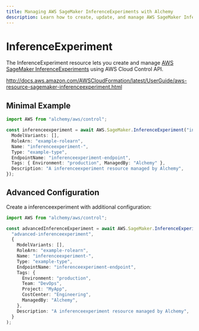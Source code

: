 ```yaml
---
title: Managing AWS SageMaker InferenceExperiments with Alchemy
description: Learn how to create, update, and manage AWS SageMaker InferenceExperiments using Alchemy Cloud Control.
---
```


# InferenceExperiment

The InferenceExperiment resource lets you create and manage [AWS SageMaker InferenceExperiments](https://docs.aws.amazon.com/sagemaker/latest/userguide/) using AWS Cloud Control API.

http://docs.aws.amazon.com/AWSCloudFormation/latest/UserGuide/aws-resource-sagemaker-inferenceexperiment.html

## Minimal Example

```ts
import AWS from "alchemy/aws/control";

const inferenceexperiment = await AWS.SageMaker.InferenceExperiment("inferenceexperiment-example", {
  ModelVariants: [],
  RoleArn: "example-rolearn",
  Name: "inferenceexperiment-",
  Type: "example-type",
  EndpointName: "inferenceexperiment-endpoint",
  Tags: { Environment: "production", ManagedBy: "Alchemy" },
  Description: "A inferenceexperiment resource managed by Alchemy",
});
```

## Advanced Configuration

Create a inferenceexperiment with additional configuration:

```ts
import AWS from "alchemy/aws/control";

const advancedInferenceExperiment = await AWS.SageMaker.InferenceExperiment(
  "advanced-inferenceexperiment",
  {
    ModelVariants: [],
    RoleArn: "example-rolearn",
    Name: "inferenceexperiment-",
    Type: "example-type",
    EndpointName: "inferenceexperiment-endpoint",
    Tags: {
      Environment: "production",
      Team: "DevOps",
      Project: "MyApp",
      CostCenter: "Engineering",
      ManagedBy: "Alchemy",
    },
    Description: "A inferenceexperiment resource managed by Alchemy",
  }
);
```

